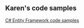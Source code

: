 ## Karen's code samples

[C# Entity Framework code samples](https://github.com/karenpayneoregon/karenpayneoregon.github.io/blob/master/entity-framework-core.md)


